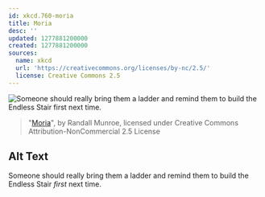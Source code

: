 ```yaml
---
id: xkcd.760-moria
title: Moria
desc: ''
updated: 1277881200000
created: 1277881200000
sources:
  name: xkcd
  url: 'https://creativecommons.org/licenses/by-nc/2.5/'
  license: Creative Commons 2.5
---
```

![Someone should really bring them a ladder and remind them to build the Endless Stair *first* next time.](https://imgs.xkcd.com/comics/moria.png)
> "[Moria](https://xkcd.com/760/)", by Randall Munroe, licensed under Creative Commons Attribution-NonCommercial 2.5 License

## Alt Text
Someone should really bring them a ladder and remind them to build the Endless Stair *first* next time.
